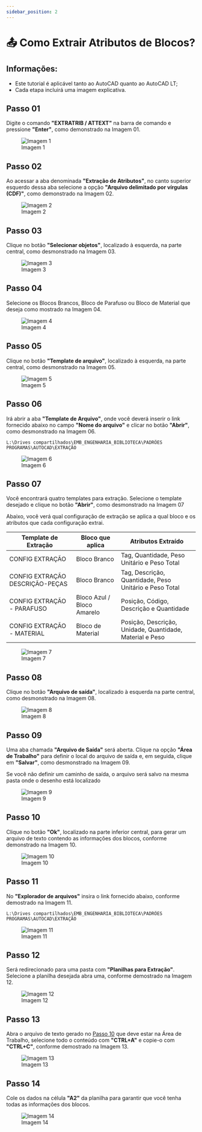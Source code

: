 ```yaml
---
sidebar_position: 2
---
```


# 📤 Como Extrair Atributos de Blocos?

## Informações:
- Este tutorial é aplicável tanto ao AutoCAD quanto ao AutoCAD LT;
- Cada etapa incluirá uma imagem explicativa.

## Passo 01
Digite o comando **"EXTRATRIB / ATTEXT"** na barra de comando e pressione **"Enter"**, como demonstrado na Imagem 01.

<figure>
    <img src="/img/autocad/como-extrair-atributos-de-blocos/img_autocad_como-extrair-atributos-de-blocos_img01.png" alt="Imagem 1" />
    <figcaption>Imagem 1</figcaption>
</figure>

## Passo 02
Ao acessar a aba denominada **"Extração de Atributos"**, no canto superior esquerdo dessa aba selecione a opção **"Arquivo delimitado por vírgulas (CDF)"**, como demonstrado na Imagem 02.

<figure>
    <img src="/img/autocad/como-extrair-atributos-de-blocos/img_autocad_como-extrair-atributos-de-blocos_img02.png" alt="Imagem 2" />
    <figcaption>Imagem 2</figcaption>
</figure>

## Passo 03
Clique no botão **"Selecionar objetos"**, localizado à esquerda, na parte central, como desmonstrado na Imagem 03.

<figure>
    <img src="/img/autocad/como-extrair-atributos-de-blocos/img_autocad_como-extrair-atributos-de-blocos_img03.png" alt="Imagem 3" />
    <figcaption>Imagem 3</figcaption>
</figure>

## Passo 04
Selecione os Blocos Brancos, Bloco de Parafuso ou Bloco de Material que deseja como mostrado na Imagem 04.

<figure>
    <img src="/img/autocad/como-extrair-atributos-de-blocos/img_autocad_como-extrair-atributos-de-blocos_img04.png" alt="Imagem 4" />
    <figcaption>Imagem 4</figcaption>
</figure>

## Passo 05
Clique no botão **"Template de arquivo"**, localizado à esquerda, na parte central, como desmonstrado na Imagem 05.

<figure>
    <img src="/img/autocad/como-extrair-atributos-de-blocos/img_autocad_como-extrair-atributos-de-blocos_img05.png" alt="Imagem 5" />
    <figcaption>Imagem 5</figcaption>
</figure>

## Passo 06
Irá abrir a aba **"Template de Arquivo"**, onde você deverá inserir o link fornecido abaixo no campo **"Nome do arquivo"** e clicar no botão **"Abrir"**, como desmonstrado na Imagem 06.

```
L:\Drives compartilhados\EMB_ENGENHARIA_BIBLIOTECA\PADRÕES PROGRAMAS\AUTOCAD\EXTRAÇÃO
```

<figure>
    <img src="/img/autocad/como-extrair-atributos-de-blocos/img_autocad_como-extrair-atributos-de-blocos_img06.png" alt="Imagem 6" />
    <figcaption>Imagem 6</figcaption>
</figure>

## Passo 07
Você encontrará quatro templates para extração. Selecione o template desejado e clique no botão **"Abrir"**, como desmonstrado na Imagem 07

Abaixo, você verá qual configuração de extração se aplica a qual bloco e os atributos que cada configuração extrai.

| Template de Extração            | Bloco que aplica           | Atributos Extraído                                       |
| ------------------------------- | -------------------------- | -------------------------------------------------------- |
| CONFIG EXTRAÇÃO                 | Bloco Branco               | Tag, Quantidade, Peso Unitário e Peso Total              |
| CONFIG EXTRAÇÃO DESCRIÇÃO-PEÇAS | Bloco Branco               | Tag, Descrição, Quantidade, Peso Unitário e Peso Total   |
| CONFIG EXTRAÇÃO - PARAFUSO      | Bloco Azul / Bloco Amarelo | Posição, Código, Descrição e Quantidade                  |
| CONFIG EXTRAÇÃO - MATERIAL      | Bloco de Material          | Posição, Descrição, Unidade, Quantidade, Material e Peso |

<figure>
    <img src="/img/autocad/como-extrair-atributos-de-blocos/img_autocad_como-extrair-atributos-de-blocos_img07.png" alt="Imagem 7" />
    <figcaption>Imagem 7</figcaption>
</figure>

## Passo 08
Clique no botão **"Arquivo de saída"**, localizado à esquerda na parte central, como desmonstrado na Imagem 08.

<figure>
    <img src="/img/autocad/como-extrair-atributos-de-blocos/img_autocad_como-extrair-atributos-de-blocos_img08.png" alt="Imagem 8" />
    <figcaption>Imagem 8</figcaption>
</figure>

## Passo 09
Uma aba chamada **"Arquivo de Saída"** será aberta. Clique na opção **"Área de Trabalho"** para definir o local do arquivo de saída e, em seguida, clique em **"Salvar"**, como desmonstrado na Imagem 09.

Se você não definir um caminho de saída, o arquivo será salvo na mesma pasta onde o desenho está localizado

<figure>
    <img src="/img/autocad/como-extrair-atributos-de-blocos/img_autocad_como-extrair-atributos-de-blocos_img09.png" alt="Imagem 9" />
    <figcaption>Imagem 9</figcaption>
</figure>

## Passo 10
Clique no botão **"Ok"**, localizado na parte inferior central, para gerar um arquivo de texto contendo as informações dos blocos, conforme demonstrado na Imagem 10. 

<figure>
    <img src="/img/autocad/como-extrair-atributos-de-blocos/img_autocad_como-extrair-atributos-de-blocos_img10.png" alt="Imagem 10" />
    <figcaption>Imagem 10</figcaption>
</figure>

## Passo 11
No **"Explorador de arquivos"** insira o link fornecido abaixo, conforme demostrado na Imagem 11.

```
L:\Drives compartilhados\EMB_ENGENHARIA_BIBLIOTECA\PADRÕES PROGRAMAS\AUTOCAD\EXTRAÇÃO
```

<figure>
    <img src="/img/autocad/como-extrair-atributos-de-blocos/img_autocad_como-extrair-atributos-de-blocos_img11.png" alt="Imagem 11" />
    <figcaption>Imagem 11</figcaption>
</figure>

## Passo 12
Será redirecionado para uma pasta  com **"Planilhas para Extração"**. Selecione a planilha desejada abra uma, conforme demostrado na Imagem 12.

<figure>
    <img src="/img/autocad/como-extrair-atributos-de-blocos/img_autocad_como-extrair-atributos-de-blocos_img12.png" alt="Imagem 12" />
    <figcaption>Imagem 12</figcaption>
</figure>

## Passo 13
Abra o arquivo de texto gerado no <a href="#passo-10">Passo 10</a> que deve estar na Área de Trabalho, selecione todo o conteúdo com **"CTRL+A"** e copie-o com **"CTRL+C"**, conforme demostrado na Imagem 13.

<figure>
    <img src="/img/autocad/como-extrair-atributos-de-blocos/img_autocad_como-extrair-atributos-de-blocos_img13.png" alt="Imagem 13" />
    <figcaption>Imagem 13</figcaption>
</figure>

## Passo 14
Cole os dados na célula **"A2"** da planilha para garantir que você tenha todas as informações dos blocos.

<figure>
    <img src="/img/autocad/como-extrair-atributos-de-blocos/img_autocad_como-extrair-atributos-de-blocos_img14.png" alt="Imagem 14" />
    <figcaption>Imagem 14</figcaption>
</figure>